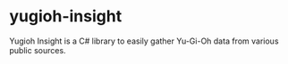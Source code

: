 # yugioh-insight
Yugioh Insight is a C# library to easily gather Yu-Gi-Oh data from various public sources.
